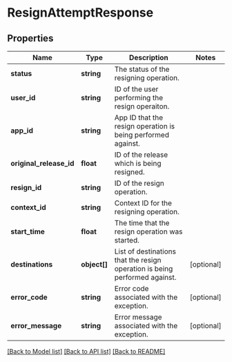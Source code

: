 # ResignAttemptResponse

## Properties
Name | Type | Description | Notes
------------ | ------------- | ------------- | -------------
**status** | **string** | The status of the resigning operation. | 
**user_id** | **string** | ID of the user performing the resign operaiton. | 
**app_id** | **string** | App ID that the resign operation is being performed against. | 
**original_release_id** | **float** | ID of the release which is being resigned. | 
**resign_id** | **string** | ID of the resign operation. | 
**context_id** | **string** | Context ID for the resigning operation. | 
**start_time** | **float** | The time that the resign operation was started. | 
**destinations** | **object[]** | List of destinations that the resign operation is being performed against. | [optional] 
**error_code** | **string** | Error code associated with the exception. | [optional] 
**error_message** | **string** | Error message associated with the exception. | [optional] 

[[Back to Model list]](../README.md#documentation-for-models) [[Back to API list]](../README.md#documentation-for-api-endpoints) [[Back to README]](../README.md)


